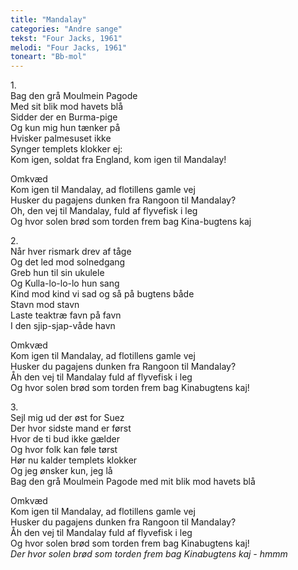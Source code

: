 ```yaml
---
title: "Mandalay"
categories: "Andre sange"
tekst: "Four Jacks, 1961"
melodi: "Four Jacks, 1961"
toneart: "Bb-mol"
---
```


1\.\
Bag den grå Moulmein Pagode\
Med sit blik mod havets blå\
Sidder der en Burma-pige\
Og kun mig hun tænker på\
Hvisker palmesuset ikke\
Synger templets klokker ej:\
Kom igen, soldat fra England, kom igen til Mandalay!

Omkvæd\
Kom igen til Mandalay, ad flotillens gamle vej\
Husker du pagajens dunken fra Rangoon til Mandalay?\
Oh, den vej til Mandalay, fuld af flyvefisk i leg\
Og hvor solen brød som torden frem bag Kina-bugtens kaj

2\.\
Når hver rismark drev af tåge\
Og det led mod solnedgang\
Greb hun til sin ukulele\
Og Kulla-lo-lo-lo hun sang\
Kind mod kind vi sad og så på bugtens både\
Stavn mod stavn\
Laste teaktræ favn på favn\
I den sjip-sjap-våde havn

Omkvæd\
Kom igen til Mandalay, ad flotillens gamle vej\
Husker du pagajens dunken fra Rangoon til Mandalay?\
Åh den vej til Mandalay fuld af flyvefisk i leg\
Og hvor solen brød som torden frem bag Kinabugtens kaj!

3\.\
Sejl mig ud der øst for Suez\
Der hvor sidste mand er først\
Hvor de ti bud ikke gælder\
Og hvor folk kan føle tørst\
Hør nu kalder templets klokker\
Og jeg ønsker kun, jeg lå\
Bag den grå Moulmein Pagode med mit blik mod havets blå

Omkvæd\
Kom igen til Mandalay, ad flotillens gamle vej\
Husker du pagajens dunken fra Rangoon til Mandalay?\
Åh den vej til Mandalay fuld af flyvefisk i leg\
Og hvor solen brød som torden frem bag Kinabugtens kaj!\
*Der hvor solen brød som torden frem bag Kinabugtens kaj - hmmm*
